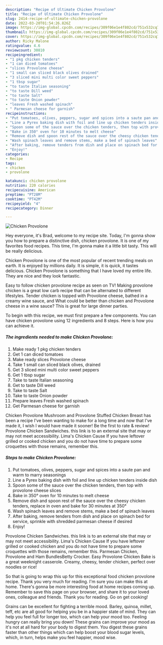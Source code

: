 ```yaml
---
description: "Recipe of Ultimate Chicken Provolone"
title: "Recipe of Ultimate Chicken Provolone"
slug: 2414-recipe-of-ultimate-chicken-provolone
date: 2022-03-20T01:54:26.826Z
image: https://img-global.cpcdn.com/recipes/309f06e1e4f802cd/751x532cq70/chicken-provolone-recipe-main-photo.jpg
thumbnail: https://img-global.cpcdn.com/recipes/309f06e1e4f802cd/751x532cq70/chicken-provolone-recipe-main-photo.jpg
cover: https://img-global.cpcdn.com/recipes/309f06e1e4f802cd/751x532cq70/chicken-provolone-recipe-main-photo.jpg
author: Ricky Malone
ratingvalue: 4.6
reviewcount: 30810
recipeingredient:
- "1 pkg chicken tenders"
- "1 can diced tomatoes"
- "slices Provolone cheese"
- "1 small can sliced black olives drained"
- "3 sliced mini multi color sweet peppers"
- "1 tbsp sugar"
- "to taste Italian seasoning"
- "to taste Dill weed"
- "to taste Salt"
- "to taste Onion powder"
- "leaves Fresh washed spinach"
- " Parmesan cheese for garnish"
recipeinstructions:
- "Put tomatoes, olives, peppers, sugar and spices into a saute pan and warm to marry seasonings"
- "Line a Pyrex baking dish with foil and line up chicken tenders inside dish"
- "Spoon some of the sauce over the chicken tenders, then top with provolone cheese slices"
- "Bake in 350° oven for 10 minutes to melt cheese"
- "Remove dish and spoon rest of the sauce over the cheesy chicken tenders, replace in oven and bake for 30 minutes at 350°"
- "Wash spinach leaves and remove stems, make a bed of spinach leaves"
- "After baking, remove tenders from dish and place on spinach bed for service, sprinkle with shredded parmesan cheese if desired"
- "Enjoy!"
categories:
- Recipe
tags:
- chicken
- provolone

katakunci: chicken provolone 
nutrition: 220 calories
recipecuisine: American
preptime: "PT28M"
cooktime: "PT42M"
recipeyield: "4"
recipecategory: Dinner

---
```



![Chicken Provolone](https://img-global.cpcdn.com/recipes/309f06e1e4f802cd/751x532cq70/chicken-provolone-recipe-main-photo.jpg)

Hey everyone, it's Brad, welcome to my recipe site. Today, I'm gonna show you how to prepare a distinctive dish, chicken provolone. It is one of my favorites food recipes. This time, I'm gonna make it a little bit tasty. This will be really delicious.

Chicken Provolone is one of the most popular of recent trending meals on earth. It is enjoyed by millions daily. It is simple, it is quick, it tastes delicious. Chicken Provolone is something that I have loved my entire life. They are nice and they look fantastic.

Easy to follow chicken provolone recipe as seen on TV! Making provolone chicken is a great low carb recipe that can be alternated to different lifestyles. Tender chicken is topped with Provolone cheese, bathed in a creamy wine sauce, and What could be better than chicken and Provolone cheese in a wine sauce? This is great for large dinner parties.


To begin with this recipe, we must first prepare a few components. You can have chicken provolone using 12 ingredients and 8 steps. Here is how you can achieve it.

<!--inarticleads1-->

##### The ingredients needed to make Chicken Provolone:

1. Make ready 1 pkg chicken tenders
1. Get 1 can diced tomatoes
1. Make ready slices Provolone cheese
1. Take 1 small can sliced black olives, drained
1. Get 3 sliced mini multi color sweet peppers
1. Get 1 tbsp sugar
1. Take to taste Italian seasoning
1. Get to taste Dill weed
1. Take to taste Salt
1. Take to taste Onion powder
1. Prepare leaves Fresh washed spinach
1. Get  Parmesan cheese for garnish


Chicken Provolone Mushroom and Provolone Stuffed Chicken Breast has been a recipe I&#39;ve been wanting to make for a long time and now that I&#39;ve made it, I wish I would have made it sooner! Be the first to rate &amp; review! Provolone Chicken Sandwiches. this link is to an external site that may or may not meet accessibility. Lima&#39;s Chicken Cause If you have leftover grilled or cooked chicken and you do not have time to prepare some croquettes with those remains, remember this. 

<!--inarticleads2-->

##### Steps to make Chicken Provolone:

1. Put tomatoes, olives, peppers, sugar and spices into a saute pan and warm to marry seasonings
1. Line a Pyrex baking dish with foil and line up chicken tenders inside dish
1. Spoon some of the sauce over the chicken tenders, then top with provolone cheese slices
1. Bake in 350° oven for 10 minutes to melt cheese
1. Remove dish and spoon rest of the sauce over the cheesy chicken tenders, replace in oven and bake for 30 minutes at 350°
1. Wash spinach leaves and remove stems, make a bed of spinach leaves
1. After baking, remove tenders from dish and place on spinach bed for service, sprinkle with shredded parmesan cheese if desired
1. Enjoy!


Provolone Chicken Sandwiches. this link is to an external site that may or may not meet accessibility. Lima&#39;s Chicken Cause If you have leftover grilled or cooked chicken and you do not have time to prepare some croquettes with those remains, remember this. Parmesan Chicken, Provolone and Ham BundlesBetty Crocker. Easy Provolone Chicken Bake is a great weeknight casserole. Creamy, cheesy, tender chicken, perfect over noodles or rice! 

So that is going to wrap this up for this exceptional food chicken provolone recipe. Thank you very much for reading. I'm sure you can make this at home. There's gonna be more interesting food at home recipes coming up. Remember to save this page on your browser, and share it to your loved ones, colleague and friends. Thank you for reading. Go on get cooking!

Grains can be excellent for fighting a terrible mood. Barley, quinoa, millet, teff, etc are all good for helping you be in a happier state of mind. They can help you feel full for longer too, which can help your mood too. Feeling hungry can really bring you down! These grains can improve your mood as it's not at all hard for your body to digest them. You digest these grains faster than other things which can help boost your blood sugar levels, which, in turn, helps make you feel happier, mood wise.
